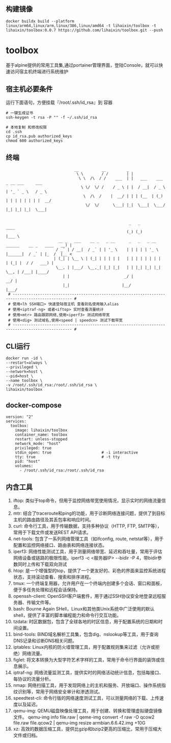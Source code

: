 
## 构建镜像

```
docker buildx build --platform linux/arm64,linux/arm,linux/386,linux/amd64 -t lihaixin/toolbox -t lihaixin/toolbox:0.0.7 https://github.com/lihaixin/toolbox.git --push
```

# toolbox

基于alpine提供的常用工具集,通过portainer管理界面，登陆Console，就可以快速访问宿主机终端进行系统维护


## 宿主机必要条件

运行下面语句，方便挂载『/root/.ssh/id_rsa』到 容器

```
# 一键生成证书
ssh-keygen -t rsa -P "" -f ~/.ssh/id_rsa

# 本地复制 和修改权限
cd .ssh
cp id_rsa.pub authorized_keys
chmod 600 authorized_keys
```

## 终端
```
                              __          __         _                                   
                               \ \        / /        | |                                  
                                \ \  /\  / /    ___  | |   ___    ___    _ __ ___     ___ 
                                 \ \/  \/ /    / _ \ | |  / __|  / _ \  | '_ ` _ \   / _ \
                                  \  /\  /    |  __/ | | | (__  | (_) | | | | | | | |  __/
                                   \/  \/      \___| |_|  \___|  \___/  |_| |_| |_|  \___|
                                                                                          
                                                                                          
                                                      _   _                                  ____  
                                                     (_) (_)                                |___ \ 
                       __ _   ___    __ _   _ __      _   _   _ __    ______    __ _   ____   __) |
                      / _` | / __|  / _` | | '_ \    | | | | | '_ \  |______|  / _` | |_  /  |__ < 
                     | (_| | \__ \ | (_| | | | | |   | | | | | | | |          | (_| |  / /   ___) |
                      \__, | |___/  \__,_| |_| |_|   | | |_| |_| |_|           \__, | /___| |____/ 
                         | |                        _/ |                        __/ |              
                         |_|                       |__/                        |___/               
 # ------------------------------------------------------------------------------------------------ #
 # 使用<lh SSH端口> 快速登陆宿主机 查看别名使用输入alias
 # 使用<iptraf-ng> 或者<iftop> 实时查看流量统计
 # 使用<mtr> 路由跟踪网络,使用<iperf3> 测试网络带宽
 # 使用<dig> 测试域名,使用<speed | speedcn> 测试下载带宽
 # ------------------------------------------------------------------------------------------------ #
```

## CLI运行
```
docker run -id \
--restart=always \
--privileged \
--network=host \
--pid=host \
--name toolbox \
-v /root/.ssh/id_rsa:/root/.ssh/id_rsa \
lihaixin/toolbox
```    

## docker-compose

```
version: "2"
services:
  toolbox:
    image: lihaixin/toolbox
    container_name: toolbox
    restart: unless-stopped
    network_mode: "host"
    privileged: true
    stdin_open: true                      # -i interactive
    tty: true                             # -t tty
    pid: "host"
    volumes:
      - /root/.ssh/id_rsa:/root/.ssh/id_rsa
```

## 内含工具

1. iftop: 类似于top命令，但用于监控网络带宽使用情况，显示实时的网络流量信息。
2. mtr: 结合了traceroute和ping的功能，用于诊断网络连接问题，提供了到目标主机的路由路径及其丢包率和响应时间。
3. curl: 命令行工具，用于传输数据，支持多种协议（HTTP, FTP, SMTP等），常用于下载文件或发送REST API请求。
4. net-tools: 包含了一系列网络管理工具（如ifconfig, route, netstat等），用于配置和监控网络接口、路由表和网络连接状态。
5. iperf3: 网络性能测试工具，用于测量网络带宽、延迟和吞吐量，常用于评估网络设备或链路的极限性能。iperf3 -c <服务器IP> --bidir -P 4，带bidir参数同时上传和下载双向测试
6. htop: 是一个增强型的top，提供了一个更友好的、彩色的界面来监控系统进程状态，支持滚动查看、搜索和排序进程。
7. tmux: 一个终端复用器，允许用户在一个终端内创建多个会话、窗口和面板，便于多任务处理和远程会话保持。
8. openssh-client: OpenSSH客户端套件，用于通过SSH协议安全地登录远程服务器、传输文件等。
9. bash: Bourne Again SHell，Linux和其他类Unix系统中广泛使用的默认shell，提供了丰富的脚本编程能力和命令行交互功能。
10. tzdata: 时区数据包，包含了全球各地的时区信息，用于配置系统的日期和时间设置。
11. bind-tools: BIND域名解析工具集，包含dig、nslookup等工具，用于查询DNS记录和诊断DNS相关问题。
12. iptables: Linux内核的防火墙管理工具，用于配置规则集来过滤（允许或拒绝）网络流量。
13. figlet: 将文本转换为大型字符艺术字样的工具，常用于命令行界面的装饰或信息展示。
14. iptraf-ng: 网络流量监测工具，提供实时的网络活动统计信息，包括每接口、每协议的流量分析。
15. nmap: 网络扫描工具，用于发现网络上的主机和服务、开放端口、操作系统指纹识别等，常用于网络安全审计和渗透测试。
16. speedtest-cli: 命令行版的网络速度测试工具，可以测量网络的下载、上传速度以及延迟。
17. qemu-img: QEMU磁盘映像处理工具，用于创建、转换和管理虚拟硬盘镜像文件。 qemu-img info file.raw   |   qeme-img convert -f raw -O qcow2 file.raw file.qcow2 | qemu-img resize armbian.6.6.42.img +10G
18. xz: 高效的数据压缩工具，提供比gzip和bzip2更高的压缩比，常用于压缩大文件或归档。
